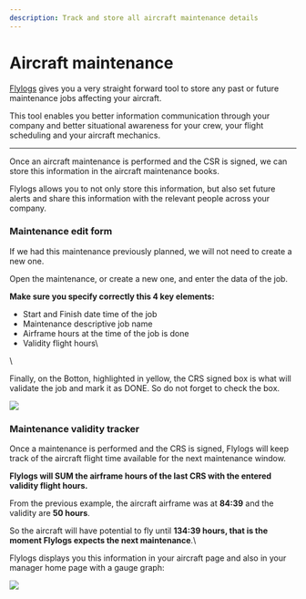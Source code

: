 ```yaml
---
description: Track and store all aircraft maintenance details
---
```


# Aircraft maintenance

[Flylogs](https://www.flylogs.com/) gives you a very straight forward tool to store any past or future maintenance jobs affecting your aircraft.

This tool enables you better information communication through your company and better situational awareness for your crew, your flight scheduling and your aircraft mechanics.

***

Once an aircraft maintenance is performed and the CSR is signed, we can store this information in the aircraft maintenance books.

Flylogs allows you to not only store this information, but also set future alerts and share this information with the relevant people across your company.

### Maintenance edit form

If we had this maintenance previously planned, we will not need to create a new one.

Open the maintenance, or create a new one, and enter the data of the job.

**Make sure you specify correctly this 4 key elements:**

* Start and Finish date time of the job
* Maintenance descriptive job name
* Airframe hours at the time of the job is done
* Validity flight hours\


\


Finally, on the Botton, highlighted in yellow, the CRS signed box is what will validate the job and mark it as DONE. So do not forget to check the box.

![](https://tawk.link/61f94bae9bd1f31184da67e3/kb/attachments/QBVim\_Eg0P.png)

### Maintenance validity tracker

Once a maintenance is performed and the CRS is signed, Flylogs will keep track of the aircraft flight time available for the next maintenance window.

**Flylogs will SUM the airframe hours of the last CRS with the entered validity flight hours.**



From the previous example, the aircraft airframe was at **84:39** and the validity are **50 hours**.

So the aircraft will have potential to fly until **134:39 hours, that is the moment Flylogs expects the next maintenance**.\


Flylogs displays you this information in your aircraft page and also in your manager home page with a gauge graph:

![](https://tawk.link/61f94bae9bd1f31184da67e3/kb/attachments/ZvqEAD18Km.png)
